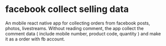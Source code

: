 # facebook collect selling data

An mobile react native app for collecting orders from facebook posts, photos, livestreams. Without reading comment, the app collect the comment data ( include mobile number, product code, quantity ) and make it as a order with fb account. 
